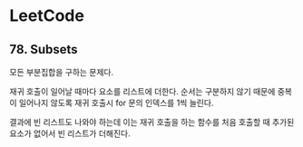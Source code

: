# LeetCode

## 78. Subsets

모든 부분집합을 구하는 문제다.

재귀 호출이 일어날 때마다 요소를 리스트에 더한다. 순서는 구분하지 않기 때문에 중복이 일어나지 않도록 재귀 호출시 for 문의 인덱스를 1씩 늘린다.

결과에 빈 리스트도 나와야 하는데 이는 재귀 호출을 하는 함수를 처음 호출할 때 추가된 요소가 없어서 빈 리스트가 더해진다.



